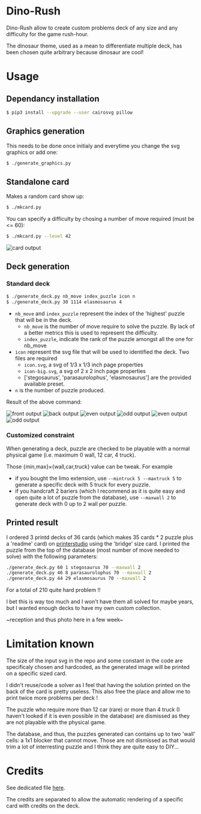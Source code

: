 # Dino-Rush
Dino-Rush allow to create custom problems deck of any size and any difficulty for the game rush-hour.

The dinosaur theme, used as a mean to differentiate multiple deck, has been chosen quite arbitrary because dinosaur are cool!

# Usage
## Dependancy installation
```sh
$ pip3 install --upgrade --user cairosvg pillow
```

## Graphics generation
This needs to be done once initialy and everytime you change the svg graphics or add one:
```sh
$ ./generate_graphics.py
```

## Standalone card
Makes a random card show up:
```sh
$ ./mkcard.py
```

You can specify a difficulty by chosing a number of move required (must be <= 60):
```sh
$ ./mkcard.py --level 42
```

![card output](example/standalone_example.png "standalone output")

## Deck generation
### Standard deck
```sh
$ ./generate_deck.py nb_move index_puzzle icon n
$ ./generate_deck.py 30 1114 elasmosaurus 4
```
 - `nb_move` and `index_puzzle` represent the index of the 'highest' puzzle that will be in the deck.
   - `nb_move` is the number of move require to solve the puzzle. By lack of a better metrics this is used to represent the difficulty.
   - `index_puzzle`, indicate the rank of the puzzle amongst all the one for nb\_move
 - `icon` represent the svg file that will be used to identified the deck. Two files are required
   - `icon.svg`, a svg of 1/3 x 1/3 inch page properties
   - `icon-big.svg`, a svg of 2 x 2 inch page properties
   - ['stegosaurus', 'parasaurolophus', 'elasmosaurus'] are the provided available preset.
 - `n` is the number of puzzle produced.

Result of the above command:

![front output](example/deck/elasmosaurus-front.png "front output")
![back output](example/deck/elasmosaurus-back.png "back output")
![even output](example/deck/elasmosaurus-even-1.png "even output")
![odd output](example/deck/elasmosaurus-odd-2.png "odd output")
![even output](example/deck/elasmosaurus-even-3.png "even output")
![odd output](example/deck/elasmosaurus-odd-4.png "odd output")

### Customized constraint
When generating a deck, puzzle are checked to be playable with a normal physical game (i.e. maximum 0 wall, 12 car, 4 truck).

Those {min,max}×{wall,car,truck} value can be tweak. For example
 - if you bought the limo extension, use `--mintruck 5 --maxtruck 5` to generate a specific deck with 5 truck for every puzzle.
 - if you handcraft 2 bariers (which I recommend as it is quite easy and open quite a lot of puzzle from the database), use `--maxwall 2` to generate deck with 0 up to 2 wall per puzzle.

## Printed result
I ordered 3 printd decks of 36 cards (which makes 35 cards * 2 puzzle plus a 'readme' card) on [printerstudio](https://www.printerstudio.com) using the 'bridge' size card.
I printed the puzzle from the top of the database (most number of move needed to solve) with the following parameters:
```sh
./generate_deck.py 60 1 stegosaurus 70 --maxwall 2
./generate_deck.py 46 8 parasaurolophus 70 --maxwall 2
./generate_deck.py 44 29 elasmosaurus 70 --maxwall 2
```

For a total of 210 quite hard problem !!

I bet this is way too much and I won't have them all solved for maybe years, but I wanted enough decks to have my own custom collection.

~reception and thus photo here in a few week~

# Limitation known
The size of the input svg in the repo and some constant in the code are specificaly chosen and hardcoded, as the generated image will be printed on a specific sized card.

I didn't reuse/code a solver as I feel that having the solution printed on the back of the card is pretty useless. This also free the place and allow me to print twice more problems per deck !

The puzzle who require more than 12 car (rare) or more than 4 truck (I haven't looked if it is even possible in the database) are dismissed as they are not playable with the physical game.

The database, and thus, the puzzles generated can contains up to two 'wall' cells: a 1x1 blocker that cannot move. Those are not dismissed as that would trim a lot of interresting puzzle and I think they are quite easy to DIY...

# Credits
See dedicated file [here](credits.md).

The credits are separated to allow the automatic rendering of a specific card with credits on the deck.

